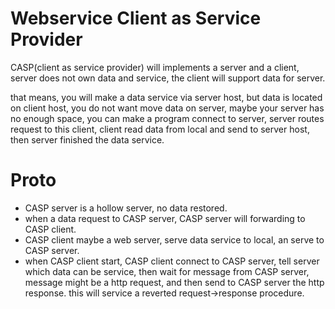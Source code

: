 # Webservice Client as Service Provider

CASP(client as service provider) will implements a server and a client, server does not own data and service, the client will support data for server.

that means, you will make a data service via server host, but data is located on client host, you do not want move data on server, maybe your server has no enough space, you can make a program connect to server, server routes request to this client, client read data from local and send to server host, then server finished the data service.

# Proto
- CASP server is a hollow server, no data restored.
- when a data request to CASP server, CASP server will forwarding to CASP client.
- CASP client maybe a web server, serve data service to local, an serve to CASP server.
- when CASP client start, CASP client connect to CASP server, tell server which data can be service, then wait for message from CASP server, message might be a http request, and then send to CASP server the http response. this will service a reverted request->response procedure.



